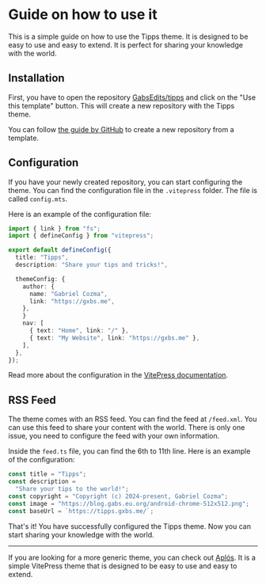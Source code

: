 # Guide on how to use it

This is a simple guide on how to use the Tipps theme. It is designed to be easy to use and easy to extend. It is perfect for sharing your knowledge with the world.

## Installation

First, you have to open the repository [GabsEdits/tipps](https://github.com/GabsEdits/tipps) and click on the "Use this template" button. This will create a new repository with the Tipps theme.

You can follow [the guide by GitHub](https://docs.github.com/en/repositories/creating-and-managing-repositories/creating-a-repository-from-a-template) to create a new repository from a template.

## Configuration

If you have your newly created repository, you can start configuring the theme. You can find the configuration file in the `.vitepress` folder. The file is called `config.mts`.

Here is an example of the configuration file:

```typescript
import { link } from "fs";
import { defineConfig } from "vitepress";

export default defineConfig({
  title: "Tipps",
  description: "Share your tips and tricks!",

  themeConfig: {
    author: {
      name: "Gabriel Cozma",
      link: "https://gxbs.me",
    },
    }
    nav: [
      { text: "Home", link: "/" },
      { text: "My Website", link: "https://gxbs.me" },
    ],
  },
});
```

Read more about the configuration in the [VitePress documentation](https://vitepress.dev/reference/site-config).

## RSS Feed

The theme comes with an RSS feed. You can find the feed at `/feed.xml`. You can use this feed to share your content with the world. There is only one issue, you need to configure the feed with your own information.

Inside the `feed.ts` file, you can find the 6th to 11th line. Here is an example of the configuration:

```typescript
const title = "Tipps";
const description =
  "Share your tips to the world!";
const copyright = "Copyright (c) 2024-present, Gabriel Cozma";
const image = "https://blog.gabs.eu.org/android-chrome-512x512.png";
const baseUrl = `https://tipps.gxbs.me/`;
```

That's it! You have successfully configured the Tipps theme. Now you can start sharing your knowledge with the world.

---

If you are looking for a more generic theme, you can check out [Aplós](https://aplos.gxbs.me). It is a simple VitePress theme that is designed to be easy to use and easy to extend.
